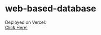 # web-based-database

Deployed on Vercel:
  <br />
  [Click Here!](https://web-based-database.vercel.app/)
